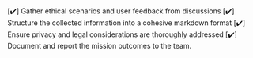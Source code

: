 [✔️] Gather ethical scenarios and user feedback from discussions
[✔️] Structure the collected information into a cohesive markdown format
[✔️] Ensure privacy and legal considerations are thoroughly addressed
[✔️] Document and report the mission outcomes to the team.